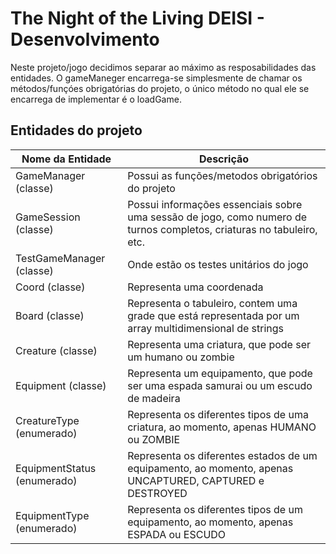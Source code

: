 # The Night of the Living DEISI - Desenvolvimento

Neste projeto/jogo decidimos separar ao máximo as resposabilidades das entidades. O gameManeger encarrega-se simplesmente de chamar os métodos/funçóes obrigatórias do projeto, o único método no qual ele se encarrega de implementar é o loadGame.

## Entidades do projeto

| Nome da Entidade | Descrição |
| ------ | ------ |
| GameManager (classe) | Possui as funções/metodos obrigatórios do projeto |
| GameSession (classe) | Possui informações essenciais sobre uma sessão de jogo, como numero de turnos completos, criaturas no tabuleiro, etc. |
| TestGameManager (classe) | Onde estão os testes unitários do jogo |
| Coord (classe) | Representa uma coordenada |
| Board (classe) | Representa o tabuleiro, contem uma grade que está representada por um array multidimensional de strings |
| Creature (classe) | Representa uma criatura, que pode ser um humano ou zombie |
| Equipment (classe) | Representa um equipamento, que pode ser uma espada samurai ou um escudo de madeira |
| CreatureType (enumerado) | Representa os diferentes tipos de uma criatura, ao momento, apenas HUMANO ou ZOMBIE |
| EquipmentStatus (enumerado) | Representa os diferentes estados de um equipamento, ao momento, apenas UNCAPTURED, CAPTURED e DESTROYED |
| EquipmentType (enumerado) | Representa os diferentes tipos de um equipamento, ao momento, apenas ESPADA ou ESCUDO |
